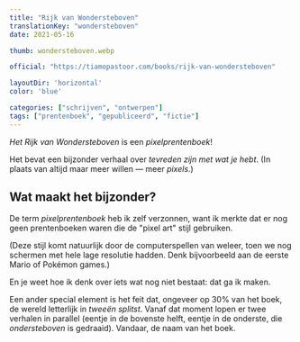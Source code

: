 ```yaml
---
title: "Rijk van Wondersteboven"
translationKey: "wondersteboven"
date: 2021-05-16

thumb: wondersteboven.webp

official: "https://tiamopastoor.com/books/rijk-van-wondersteboven"

layoutDir: 'horizontal'
color: 'blue'

categories: ["schrijven", "ontwerpen"]
tags: ["prentenboek", "gepubliceerd", "fictie"]
---
```


_Het Rijk van Wondersteboven_ is een _pixelprentenboek_!

Het bevat een bijzonder verhaal over _tevreden zijn met wat je hebt_. (In plaats van altijd maar meer willen &mdash; meer _pixels_.)

## Wat maakt het bijzonder?
De term _pixelprentenboek_ heb ik zelf verzonnen, want ik merkte dat er nog geen prentenboeken waren die de "pixel art" stijl gebruiken. 

(Deze stijl komt natuurlijk door de computerspellen van weleer, toen we nog schermen met hele lage resolutie hadden. Denk bijvoorbeeld aan de eerste Mario of Pokémon games.)

En je weet hoe ik denk over iets wat nog niet bestaat: dat ga ik maken.

Een ander special element is het feit dat, ongeveer op 30% van het boek, de wereld letterlijk in _tweeën splitst_. Vanaf dat moment lopen er twee verhalen in parallel (eentje in de bovenste helft, eentje in de onderste, die _ondersteboven_ is gedraaid). Vandaar, de naam van het boek.
